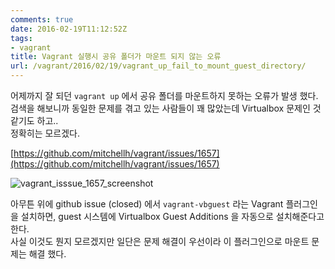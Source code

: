 ```yaml
---
comments: true
date: 2016-02-19T11:12:52Z
tags:
- vagrant
title: Vagrant 실행시 공유 폴더가 마운트 되지 않는 오류
url: /vagrant/2016/02/19/vagrant_up_fail_to_mount_guest_directory/
---
```


어제까지 잘 되던 ```vagrant up``` 에서 공유 폴더를 마운트하지 못하는 오류가 발생 했다.  
검색을 해보니까 동일한 문제를 겪고 있는 사람들이 꽤 많았는데 Virtualbox 문제인 것 같기도 하고..  
정확히는 모르겠다.

[https://github.com/mitchellh/vagrant/issues/1657](https://github.com/mitchellh/vagrant/issues/1657)

![vagrant_isssue_1657_screenshot](/public/image/github_vagrant_issue_1657_comments.png "vagrant_isssue_1657_screenshot")

아무튼 위에 github issue (closed) 에서 ```vagrant-vbguest``` 라는 Vagrant 플러그인을 설치하면, guest 시스템에 Virtualbox Guest Additions 을 자동으로 설치해준다고 한다.  
사실 이것도 뭔지 모르겠지만 일단은 문제 해결이 우선이라 이 플러그인으로 마운트 문제는 해결 했다.
